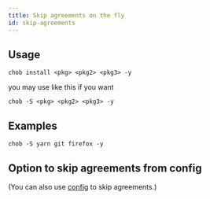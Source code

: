 ```yaml
---
title: Skip agreements on the fly
id: skip-agreements
---
```


## Usage
```
chob install <pkg> <pkg2> <pkg3> -y
```
you may use like this if you want
```
chob -S <pkg> <pkg2> <pkg3> -y
```
## Examples
```
chob -S yarn git firefox -y
```
## Option to skip agreements from config
(You can also use [config](/config/skip-agreements) to skip agreements.)